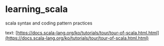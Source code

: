 # learning_scala

scala syntax and coding pattern practices

text: [https://docs.scala-lang.org/ko/tutorials/tour/tour-of-scala.html.html](https://docs.scala-lang.org/ko/tutorials/tour/tour-of-scala.html.html)
